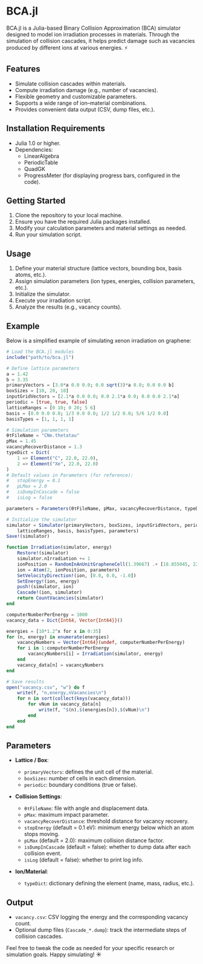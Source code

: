 # BCA.jl

BCA.jl is a Julia-based Binary Collision Approximation (BCA) simulator designed to model ion irradiation processes in materials. Through the simulation of collision cascades, it helps predict damage such as vacancies produced by different ions at various energies. ⚡

## Features

- Simulate collision cascades within materials.
- Compute irradiation damage (e.g., number of vacancies).
- Flexible geometry and customizable parameters.
- Supports a wide range of ion–material combinations.
- Provides convenient data output (CSV, dump files, etc.).

## Installation Requirements

- Julia 1.0 or higher.
- Dependencies:
  - LinearAlgebra
  - PeriodicTable
  - QuadGK
  - ProgressMeter (for displaying progress bars, configured in the code).

## Getting Started

1. Clone the repository to your local machine.
2. Ensure you have the required Julia packages installed.
3. Modify your calculation parameters and material settings as needed.
4. Run your simulation script.

## Usage

1. Define your material structure (lattice vectors, bounding box, basis atoms, etc.).
2. Assign simulation parameters (ion types, energies, collision parameters, etc.).
3. Initialize the simulator.
4. Execute your irradiation script.
5. Analyze the results (e.g., vacancy counts).

## Example

Below is a simplified example of simulating xenon irradiation on graphene:

```julia
# Load the BCA.jl modules
include("path/to/bca.jl")

# Define lattice parameters
a = 1.42
b = 3.35
primaryVectors = [3.0*a 0.0 0.0; 0.0 sqrt(3)*a 0.0; 0.0 0.0 b]
boxSizes = [10, 20, 10]
inputGridVectors = [2.1*a 0.0 0.0; 0.0 2.1*a 0.0; 0.0 0.0 2.1*a]
periodic = [true, true, false]
latticeRanges = [0 10; 0 20; 5 6]   
basis = [0.0 0.0 0.0; 1/3 0.0 0.0; 1/2 1/2 0.0; 5/6 1/2 0.0]
basisTypes = [1, 1, 1, 1]

# Simulation parameters
θτFileName = "CNe.thetatau"
pMax = 1.45
vacancyRecoverDistance = 1.3
typeDict = Dict(
    1 => Element("C", 22.0, 22.0),  
    2 => Element("Xe", 22.0, 22.0)  
)
# Default values in Parameters (for reference):
#   stopEnergy = 0.1
#   pLMax = 2.0
#   isDumpInCascade = false
#   isLog = false

parameters = Parameters(θτFileName, pMax, vacancyRecoverDistance, typeDict)

# Initialize the simulator
simulator = Simulator(primaryVectors, boxSizes, inputGridVectors, periodic,
    latticeRanges, basis, basisTypes, parameters)
Save!(simulator)

function Irradiation(simulator, energy)
    Restore!(simulator)
    simulator.nIrradiation += 1
    ionPosition = RandomInAnUnitGrapheneCell(1.39667) .+ [18.855045, 22.981482313368623, 20]
    ion = Atom(2, ionPosition, parameters)
    SetVelocityDirection!(ion, [0.0, 0.0, -1.0])
    SetEnergy!(ion, energy)
    push!(simulator, ion)
    Cascade!(ion, simulator)
    return CountVacancies(simulator)
end

computerNumberPerEnergy = 1000
vacancy_data = Dict{Int64, Vector{Int64}}()

energies = [10*1.2^x for x in 0:35]
for (n, energy) in enumerate(energies)
    vacancyNumbers = Vector{Int64}(undef, computerNumberPerEnergy)
    for i in 1:computerNumberPerEnergy
        vacancyNumbers[i] = Irradiation(simulator, energy)
    end
    vacancy_data[n] = vacancyNumbers
end

# Save results
open("vacancy.csv", "w") do f
    write(f, "n,energy,nVacancies\n")
    for n in sort(collect(keys(vacancy_data)))
        for vNum in vacancy_data[n]
            write(f, "$(n),$(energies[n]),$(vNum)\n")
        end
    end
end
```
  
## Parameters

- **Lattice / Box**:
  - `primaryVectors`: defines the unit cell of the material.
  - `boxSizes`: number of cells in each dimension.
  - `periodic`: boundary conditions (true or false).

- **Collision Settings**:
  - `θτFileName`: file with angle and displacement data.
  - `pMax`: maximum impact parameter.
  - `vacancyRecoverDistance`: threshold distance for vacancy recovery.
  - `stopEnergy` (default = 0.1 eV): minimum energy below which an atom stops moving.
  - `pLMax` (default = 2.0): maximum collision distance factor.
  - `isDumpInCascade` (default = false): whether to dump data after each collision event.
  - `isLog` (default = false): whether to print log info.

- **Ion/Material**:
  - `typeDict`: dictionary defining the element (name, mass, radius, etc.).

## Output

- `vacancy.csv`: CSV logging the energy and the corresponding vacancy count. 
- Optional dump files (`Cascade_*.dump`): track the intermediate steps of collision cascades.

Feel free to tweak the code as needed for your specific research or simulation goals. Happy simulating! ☀️
